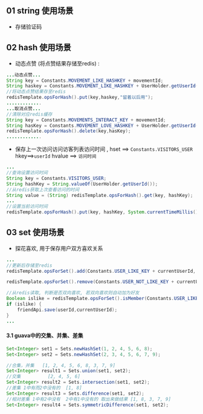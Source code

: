 ## 01 string 使用场景
- 存储验证码

## 02 hash 使用场景
- 动态点赞 (将点赞结果存储至redis) :

```java
...动态点赞...
String key = Constants.MOVEMENT_LIKE_HASHKEY + movementId;
String haskey = Constants.MOVEMENT_LIKE_HASHKEY + UserHolder.getUserId();
//将动态点赞结果存至redis
redisTemplate.opsForHash().put(key,haskey,"留着以后用");
.............
...取消点赞...
//清除对应redis缓存  
String key = Constants.MOVEMENTS_INTERACT_KEY + movementId;  
String hasKey = Constants.MOVEMENT_LOVE_HASHKEY + UserHolder.getUserId();  
redisTemplate.opsForHash().delete(key,hasKey);
.............
```
	
- 保存上一次访问访问访客列表访问时间 , hset  \=\=>  `Constants.VISITORS_USER`      hkey\=\=>`userId`     hvalue \=\=> `访问时间`

```java
...
//查询设置访问时间
String key = Constants.VISITORS_USER;
String hashKey = String.valueOf(UserHolder.getUserId());
//从redis获取上次查看访问的时间
String value = (String) redisTemplate.opsForHash().get(key, hashKey);
...
//设置当前访问时间
redisTemplate.opsForHash().put(key, hashKey, System.currentTimeMillis());
```

## 03 set 使用场景
- 探花喜欢, 用于保存用户双方喜欢关系


```java
...
//更新后存储至redis
redisTemplate.opsForSet().add(Constants.USER_LIKE_KEY + currentUserId, userId.toString());

redisTemplate.opsForSet().remove(Constants.USER_NOT_LIKE_KEY + currentUserId, userId.toString());

//从redis读取, 判断是否双向喜欢, 若双向喜欢则自动加为好友
Boolean islike = redisTemplate.opsForSet().isMember(Constants.USER_LIKE_KEY + userId, currentUserId.toString());
if (islike) {
	friendApi.save(userId,currentUserId);
}
...
```
	
	
#### 3.1 guava中的交集、并集、差集
```java
Set<Integer> set1 = Sets.newHashSet(1, 2, 4, 5, 6, 8);
Set<Integer> set2 = Sets.newHashSet(2, 3, 4, 5, 6, 7, 9);

//合集，并集   [1, 2, 4, 5, 6, 8, 3, 7, 9]
Set<Integer> result1 = Sets.union(set1, set2);
//交集          [2, 4, 5, 6]
Set<Integer> result2 = Sets.intersection(set1, set2);
//差集 1中有而2中没有的  [1, 8]
Set<Integer> result3 = Sets.difference(set1, set2);
//相对差集 1中有2中没有  2中有1中没有的 取出来做结果 [1, 8, 3, 7, 9]
Set<Integer> result4 = Sets.symmetricDifference(set1, set2);

```






